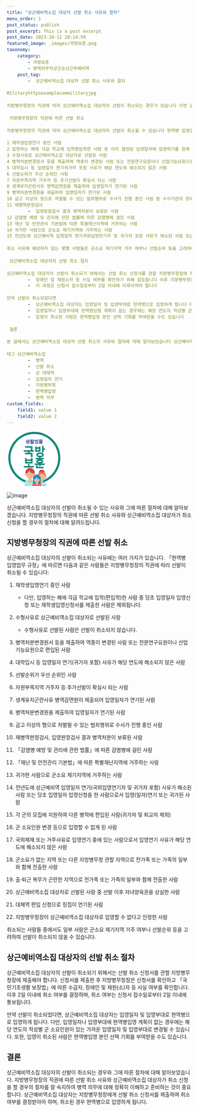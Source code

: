 ```yaml
---
title: "상근예비역소집 대상자 선발 취소 사유와 절차"
menu_order: 1
post_status: publish
post_excerpt: This is a post excerpt
post_date: 2023-10-11 20:14:59
featured_image: _images/국방보훈.png
taxonomy:
    category:
        - 국방보훈
        - 병역의무자상근승선근무예비역
    post_tag:
        -  상근예비역소집 대상자 선발 취소 사유와 절차

Militaryhttpsexamplecommilitaryjpg

지방병무청장의 직권에 따라 상근예비역소집 대상자의 선발이 취소되는 경우가 있습니다 이번 글에서는 상근예비역소집 대상자 선발 취소의 사유와 절차에 대해 자세히 알아보겠습니다 

 지방병무청장의 직권에 따른 선발 취소

지방병무청장의 직권에 따라 상근예비역소집 대상자의 선발이 취소될 수 있습니다 현역병 입영업무 규정에 따르면 다음과 같은 사람들은 지방병무청장의 직권에 따라 선발이 취소될 수 있습니다

1 재학생입영연기 중인 사람
2 입영하는 해에 각급 학교에 입학편입학한 사람 중 이미 결정된 입영일자에 입영하기를 원해 그 해의 3월 31일까지 당초 입영일자 입영신청 또는 재학생입영신청서를 제출한 사람
3 수형사유로 상근예비역소집 대상자로 선발된 사람
4 병역처분변경원서 등을 제출하여 역종이 변경된 사람 또는 전문연구요원이나 산업기능요원으로 편입된 사람
5 대학입시 등 입영일자 연기귀가자 포함 사유가 해당 연도에 해소되지 않은 사람
6 선발순위가 우선 순위인 사람
7 자원부족지역 거주자 등 추가선발이 확실시 되는 사람
8 생계유지곤란사유 병역감면원을 제출하여 입영일자가 연기된 사람
9 병역처분변경원을 제출하여 입영일자가 연기된 사람
10 금고 이상의 형으로 처벌될 수 있는 범죄행위로 수사가 진행 중인 사람 중 수사기관의 장이 입영일자 연기를 요청한 사람
11 재병역판정검사
        -  입영판정검사 결과 병역처분이 보류된 사람
12 감염병 예방 및 관리에 관한 법률에 따른 감염병에 걸린 사람
13 재난 및 안전관리 기본법에 따른 특별재난지역에 거주하는 사람
14 귀가한 사람으로 군소요 제기지역에 거주하는 사람
15 전년도에 상근예비역 입영일자 연기국외입영연기자 및 귀가자 포함 사유가 해소된 사람 또는 당초 입영일자 입영신청을 한 사람으로서 입영일자연기 또는 귀가된 사람

취소 사유에 해당하지 않는 몇몇 사람들은 군소요 제기지역 거주 여부나 선발순위 등을 고려하여 선발이 취소되지 않을 수도 있습니다

 상근예비역소집 대상자의 선발 취소 절차

상근예비역소집 대상자의 선발이 취소되기 위해서는 선발 취소 신청서를 관할 지방병무청장에 제출해야 합니다 제출된 신청서는 국민기초생활 보장법에 따른 수급자
        -  장애인 및 재원소자 등 사실 여부를 확인하기 위해 검토됩니다 이후 지방병무청장은 취소 여부를 결정하며
        -  이 과정은 신청서 접수일로부터 2일 이내에 이루어져야 합니다 

만약 선발이 취소되었다면
        -  상근예비역소집 대상자는 입영일자 및 입영부대로 현역병으로 입영하게 됩니다 다만
        -  입영일자나 입영부대에 현역병입영 계획이 없는 경우에는 해당 연도의 적성별 군 소요인원이 있는 가까운 입영일자 및 입영부대로 변경될 수 있습니다 또한
        -  입영이 취소된 사람은 현역병입영 본인 선택 기회를 부여받을 수도 있습니다

 결론

본 글에서는 상근예비역소집 대상자 선발 취소의 사유와 절차에 대해 알아보았습니다 상근예비역소집 대상자의 선발이 취소될 수 있는 경우와 취소 절차에 대해 자세히 알아봄으로써 병역 의무에 대한 이해를 높이고 준비에 도움이 되기를 바랍니다

태그 상근예비역소집
        -  병역
        -  선발 취소
        -  군 대체역
        -  입영일자 연기
        -  지방병무청
        -  현역병입영
        -  병역 의무
custom_fields:
    field1: value 1
    field2: value 2
---
```


![국방보훈](/_images/국방보훈.png)

![image](image_url)

상근예비역소집 대상자의 선발이 취소될 수 있는 사유와 그에 따른 절차에 대해 알아보겠습니다. 지방병무청장의 직권에 따른 선발 취소 사유와 상근예비역소집 대상자가 취소 신청을 할 경우의 절차에 대해 알려드립니다.

## 지방병무청장의 직권에 따른 선발 취소

상근예비역소집 대상자의 선발이 취소되는 사유에는 여러 가지가 있습니다. 「현역병 입영업무 규정」에 따르면 다음과 같은 사람들은 지방병무청장의 직권에 따라 선발이 취소될 수 있습니다:

1. 재학생입영연기 중인 사람
    - 다만, 입영하는 해에 각급 학교에 입학(편입학)한 사람 중 당초 입영일자 입영신청 또는 재학생입영신청서를 제출한 사람은 제외됩니다.

2. 수형사유로 상근예비역소집 대상자로 선발된 사람
    - 수형사유로 선발된 사람은 선발이 취소되지 않습니다.

3. 병역처분변경원서 등을 제출하여 역종이 변경된 사람 또는 전문연구요원이나 산업기능요원으로 편입된 사람

4. 대학입시 등 입영일자 연기(귀가자 포함) 사유가 해당 연도에 해소되지 않은 사람

5. 선발순위가 우선 순위인 사람

6. 자원부족지역 거주자 등 추가선발이 확실시 되는 사람

7. 생계유지곤란사유 병역감면원이 제출되어 입영일자가 연기된 사람

8. 병역처분변경원을 제출하여 입영일자가 연기된 사람

9. 금고 이상의 형으로 처벌될 수 있는 범죄행위로 수사가 진행 중인 사람

10. 재병역판정검사, 입영판정검사 결과 병역처분이 보류된 사람

11. 「감염병 예방 및 관리에 관한 법률」에 따른 감염병에 걸린 사람

12. 「재난 및 안전관리 기본법」에 따른 특별재난지역에 거주하는 사람

13. 귀가한 사람으로 군소요 제기지역에 거주하는 사람

14. 전년도에 상근예비역 입영일자 연기(국외입영연기자 및 귀가자 포함) 사유가 해소된 사람 또는 당초 입영일자 입영신청을 한 사람으로서 입영(일자)연기 또는 귀가된 사람

15. 각 군의 모집에 지원하여 다른 병적에 편입된 사람(귀가자 및 퇴교자 제외)

16. 군 소요인원 변경 등으로 입영할 수 없게 된 사람

17. 국외체재 또는 거주사유로 입영연기 중에 있는 사람으로서 입영연기 사유가 해당 연도에 해소되지 않은 사람

18. 군소요가 없는 지역 또는 다른 지방병무청 관할 지역으로 전가족 또는 가족의 일부와 함께 전출한 사람

19. 출·퇴근 복무가 곤란한 지역으로 전가족 또는 가족의 일부와 함께 전출한 사람

20. 상근예비역소집 대상자로 선발된 사람 중 선발 이후 자녀양육권을 상실한 사람

21. 대체역 편입 신청으로 징집이 연기된 사람

22. 지방병무청장이 상근예비역소집 대상자로 입영할 수 없다고 인정한 사람

취소되는 사람들 중에서도 일부 사람은 군소요 제기지역 거주 여부나 선발순위 등을 고려하여 선발이 취소되지 않을 수 있습니다.

## 상근예비역소집 대상자의 선발 취소 절차

상근예비역소집 대상자의 선발이 취소되기 위해서는 선발 취소 신청서를 관할 지방병무청장에 제출해야 합니다. 신청서를 제출한 후 지방병무청장은 신청서를 확인하고 「국민기초생활 보장법」에 따른 수급자, 장애인 및 재원(소)자 등 사실 여부를 확인합니다. 이후 2일 이내에 취소 여부를 결정하며, 취소 여부는 신청서 접수일로부터 2일 이내에 통보됩니다.

만약 선발이 취소되었다면, 상근예비역소집 대상자는 입영일자 및 입영부대로 현역병으로 입영하게 됩니다. 다만, 입영일자나 입영부대에 현역병입영 계획이 없는 경우에는 해당 연도의 적성별 군 소요인원이 있는 가까운 입영일자 및 입영부대로 변경될 수 있습니다. 또한, 입영이 취소된 사람은 현역병입영 본인 선택 기회를 부여받을 수도 있습니다.

## 결론

상근예비역소집 대상자의 선발이 취소되는 경우와 그에 따른 절차에 대해 알아보았습니다. 지방병무청장의 직권에 따른 선발 취소 사유와 상근예비역소집 대상자가 취소 신청을 할 경우의 절차를 잘 숙지하여 병역 의무에 대해 정확히 이해하고 준비하는 것이 중요합니다. 상근예비역소집 대상자는 지방병무청장에게 선발 취소 신청서를 제출하여 취소 여부를 결정받아야 하며, 취소된 경우 현역병으로 입영하게 됩니다.
